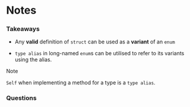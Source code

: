# Notes

### Takeaways
- Any **valid** definition of `struct` can be used as a **variant** of an `enum`

- `type alias` in long-named `enum`s can be utilised to refer to its variants using the alias.
> [!NOTE]
> `Self` when implementing a method for a type is a `type alias`.

### Questions
